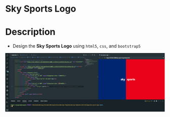# Sky Sports Logo

# Description
* Design the __Sky Sports Logo__ using `html5`, `css`, and `bootstrap5`

![Output Display](images/output-1.png)